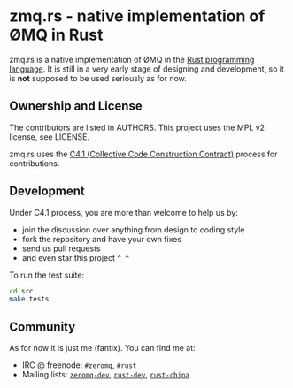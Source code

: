 # zmq.rs - native implementation of ØMQ in Rust

zmq.rs is a native implementation of ØMQ in the
[Rust programming language](http://www.rust-lang.org).
It is still in a very early stage of designing and development, so it is
**not** supposed to be used seriously as for now.

## Ownership and License

The contributors are listed in AUTHORS. This project uses the MPL v2 license,
see LICENSE.

zmq.rs uses the 
[C4.1 (Collective Code Construction Contract)](http://rfc.zeromq.org/spec:22)
process for contributions.

## Development

Under C4.1 process, you are more than welcome to help us by:

* join the discussion over anything from design to coding style
* fork the repository and have your own fixes
* send us pull requests
* and even star this project `^_^`

To run the test suite:

```bash
cd src
make tests
```

## Community

As for now it is just me (fantix). You can find me at:

* IRC @ freenode: `#zeromq`, `#rust`
* Mailing lists:
[`zeromq-dev`](http://lists.zeromq.org/mailman/listinfo/zeromq-dev),
[`rust-dev`](https://mail.mozilla.org/listinfo/rust-dev),
[`rust-china`](https://groups.google.com/forum/#!forum/rust-china)

